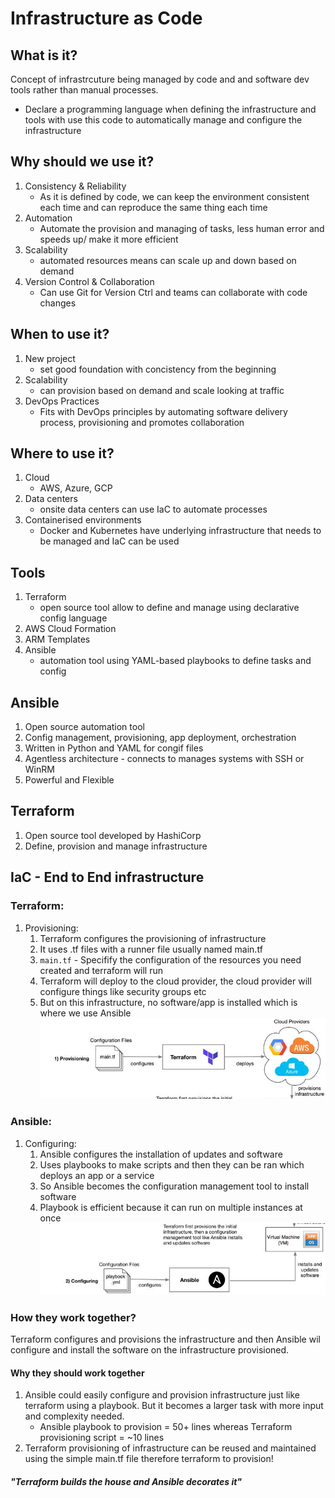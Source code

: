 # Infrastructure as Code

## What is it?
Concept of infrastrcuture being managed by code and and software dev tools rather than manual processes. 
- Declare a programming language when defining the infrastructure and tools with use this code to automatically manage and configure the infrastructure
 
## Why should we use it?
1. Consistency & Reliability
   - As it is defined by code, we can keep the environment consistent each time and can reproduce the same thing each time
2. Automation
   - Automate the provision and managing of tasks, less human error and speeds up/ make it more efficient
3. Scalability
   - automated resources means can scale up and down based on demand
4. Version Control & Collaboration
   - Can use Git for Version Ctrl and teams can collaborate with code changes

## When to use it?
1. New project
   - set good foundation with concistency from the beginning
2. Scalability
   - can provision based on demand and scale looking at traffic
3. DevOps Practices
   - Fits with DevOps principles by automating software delivery process, provisioning and promotes collaboration
  
## Where to use it?
1. Cloud 
   - AWS, Azure, GCP 
2. Data centers
   - onsite data centers can use IaC to automate processes
3. Containerised environments 
   - Docker and Kubernetes have underlying infrastructure that needs to be managed and IaC can be used

## Tools
1. Terraform
   - open source tool allow to define and manage using declarative config language
2. AWS Cloud Formation
3. ARM Templates
4. Ansible
   - automation tool using YAML-based playbooks to define tasks and config

## Ansible
1. Open source automation tool
2. Config management, provisioning, app deployment, orchestration
3. Written in Python and YAML for congif files
4. Agentless architecture - connects to manages systems with SSH or WinRM
5. Powerful and Flexible

## Terraform
1. Open source tool developed by HashiCorp
2. Define, provision and manage infrastructure

## IaC - End to End infrastructure 
### Terraform: 
1. Provisioning:
   1. Terraform configures the provisioning of infrastructure 
   2. It uses .tf files with a runner file usually named main.tf
   3. `main.tf` - Specifify the configuration of the resources you need created and terraform will run
   4. Terraform will deploy to the cloud provider, the cloud provider will configure things like security groups etc
   5. But on this infrastructure, no software/app is installed which is where we use Ansible
![alt text](Images/terraform.png)
### Ansible:
1. Configuring:
   1. Ansible configures the installation of updates and software
   2. Uses playbooks to make scripts and then they can be ran which deploys an app or a service
   3. So Ansible becomes the configuration management tool to install software
   4. Playbook is efficient because it can run on multiple instances at once
![alt text](Images/ansible.png)

### How they work together?
Terraform configures and provisions the infrastructure and then Ansible wil configure and install the software on the infrastructure provisioned.


#### Why they should work together
1. Ansible could easily configure and provision infrastructure just like terraform using a playbook. But it becomes a larger task with more input and complexity needed. 
   - Ansible playbook to provision = 50+ lines whereas Terraform provisioning script = ~10 lines
2. Terraform provisioning of infrastructure can be reused and maintained using the simple main.tf file therefore terraform to provision!
#### *"Terraform builds the house and Ansible decorates it"*
